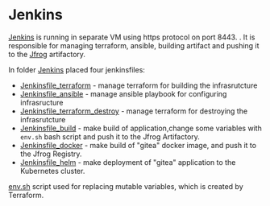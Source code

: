 # Jenkins #

[Jenkins](https://jenkins.iguana-devops.pp.ua:8443/) is running in separate VM using https protocol on port 8443. . It is responsible for managing terraform, ansible, building artifact and pushing it to the [Jfrog](https://jfrog.iguana-devops.pp.ua) artifactory.

In folder [Jenkins](./Jenkins) placed four jenkinsfiles:
-  [Jenkinsfile_terraform](./Jenkinsfile_terraform) - manage terraform for building the infrasrutcture
-  [Jenkinsfile_ansible](./Jenkinsfile_ansible) - manage ansible playbook for configuring infrasructure
-  [Jenkinsfile_terraform_destroy](./Jenkinsfile_terraform_destroy) - manage terraform for destroying the infrasrutcture
-  [Jenkinsfile_build](./Jenkinsfile_build) - make build of application,change some variables with `env.sh` bash script and push it to the Jfrog Artifactory.
-  [Jenkinsfile_docker](./Jenkinsfile_docker) - make build of "gitea" docker image, and push it to the Jfrog Registry.
-  [Jenkinsfile_helm](./Jenkinsfile_helm) - make deployment of "gitea" application to the Kubernetes cluster.

[env.sh](./env.sh) script used for replacing mutable variables, which is created by Terraform.
